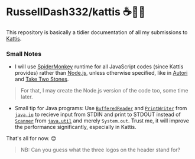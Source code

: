 # RussellDash332/kattis ☕🐍💎
This repository is basically a tidier documentation of all my submissions to [Kattis](https://nus.kattis.com/).

### Small Notes
+ I will use [SpiderMonkey](https://en.wikipedia.org/wiki/SpiderMonkey) runtime for all JavaScript codes (since Kattis provides) rather than [Node.js](https://en.wikipedia.org/wiki/Node.js), unless otherwise specified, like in [Autori](https://github.com/RussellDash332/kattis/tree/main/src/Autori) and [Take Two Stones](https://github.com/RussellDash332/kattis/tree/main/src/Take%20Two%20Stones).
> For that, I may create the Node.js version of the code too, some time later.
+ Small tip for Java programs: Use [```BufferedReader```](https://docs.oracle.com/javase/8/docs/api/java/io/BufferedReader.html) and [```PrintWriter```](https://docs.oracle.com/javase/8/docs/api/java/io/PrintWriter.html) from [```java.io```](https://docs.oracle.com/javase/8/docs/api/java/io/package-summary.html) to recieve input from STDIN and print to STDOUT instead of [```Scanner```](https://docs.oracle.com/javase/8/docs/api/java/util/Scanner.html) from [```java.util```](https://docs.oracle.com/javase/8/docs/api/java/util/package-summary.html) and merely ```System.out```. Trust me, it will improve the performance significantly, especially in Kattis.

That's all for now. 😊
> NB: Can you guess what the three logos on the header stand for?